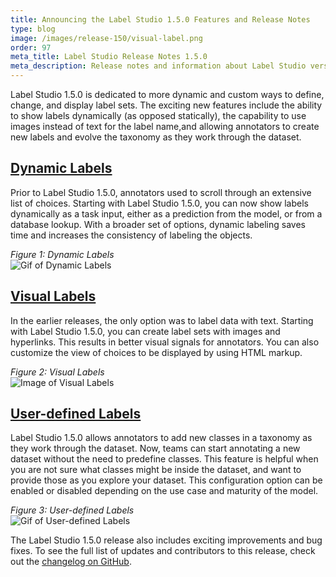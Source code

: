 ```yaml
---
title: Announcing the Label Studio 1.5.0 Features and Release Notes
type: blog
image: /images/release-150/visual-label.png
order: 97
meta_title: Label Studio Release Notes 1.5.0
meta_description: Release notes and information about Label Studio version 1.5.0.
---
```


Label Studio 1.5.0 is dedicated to more dynamic and custom ways to define, change, and display label sets. The exciting new features include the ability to show labels dynamically (as opposed statically), the capability to use images instead of text for the label name,and allowing annotators to create new labels and evolve the taxonomy as they work through the dataset.

## [Dynamic Labels](https://labelstud.io/templates/serp_ranking.html)

Prior to Label Studio 1.5.0, annotators used to scroll through an extensive list of choices. Starting with Label Studio 1.5.0, you can now show labels dynamically as a task input, either as a prediction from the model, or from a database lookup. With a broader set of options, dynamic labeling saves time and increases the consistency of labeling the objects.

<i>Figure 1: Dynamic Labels</i>
<br/><img src="/images/release-150/dynamic-label.gif" alt="Gif of Dynamic Labels" class="gif-border" />

## [Visual Labels](https://labelstud.io/templates/inventory_tracking.html)

In the earlier releases, the only option was to label data with text. Starting with Label Studio 1.5.0, you can create label sets with images and hyperlinks. This results in better visual signals for annotators. You can also customize the view of choices to be displayed by using HTML markup.

<i>Figure 2: Visual Labels</i>
<br/><img src="/images/release-150/visual-label.png" alt="Image of Visual Labels" class="gif-border" />

## [User-defined Labels](http://labelstud.io/tags/taxonomy.html)

Label Studio 1.5.0 allows annotators to add new classes in a taxonomy as they work through the dataset. Now, teams can start annotating a new dataset without the need to predefine classes. This feature is helpful when you are not sure what classes might be inside the dataset, and want to provide those as you explore your dataset. This configuration option can be enabled or disabled depending on the use case and maturity of the model. 

<i>Figure 3: User-defined Labels</i>
<br/><img src="/images/release-150/user-defined-label.gif" alt="Gif of User-defined Labels" class="gif-border" />

The Label Studio 1.5.0 release also includes exciting improvements and bug fixes. To see the full list of updates and contributors to this release, check out the [changelog on GitHub](https://github.com/heartexlabs/label-studio/releases).

